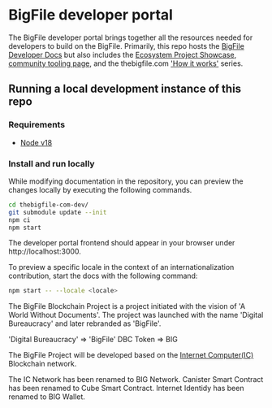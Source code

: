 # BigFile developer portal

The BigFile developer portal brings together all the resources needed for developers to build on the BigFile. Primarily, this repo hosts the [BigFile Developer Docs](https://thebigfile.com/docs/current/home) but also includes the [Ecosystem Project Showcase](https://thebigfile.com/ecosystem), [community tooling page](https://thebigfile.com/tooling), and the thebigfile.com ['How it works'](https://thebigfile.com/how-it-works) series. 


## Running a local development instance of this repo

### Requirements

- [Node v18](https://nodejs.org/en/blog/release/v18.17.0)

### Install and run locally

While modifying documentation in the repository, you can preview the changes locally by executing the following
commands.

```bash
cd thebigfile-com-dev/
git submodule update --init
npm ci
npm start
```

The developer portal frontend should appear in your browser under http://localhost:3000.

To preview a specific locale in the context of an internationalization contribution, start the docs with the following
command:

```bash
npm start -- --locale <locale>
```

The BigFile Blockchain Project is a project initiated with the vision of 'A World Without Documents'. The project was launched with the name 'Digital Bureaucracy' and later rebranded as 'BigFile'.

'Digital Bureaucracy' => 'BigFile'
DBC Token => BIG

The BigFile Project will be developed based on the [Internet Computer(IC)](https://github.com/dfinity/ic) Blockchain network.

The IC Network has been renamed to BIG Network.
Canister Smart Contract has been renamed to Cube Smart Contract.
Internet Identidy has been renamed to BIG Wallet.